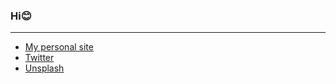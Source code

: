 ### Hi😊

---

- [My personal site](https://iavivai.com)
- [Twitter](https://twitter.com/utakaha)
- [Unsplash](https://unsplash.com/@utakaha)
